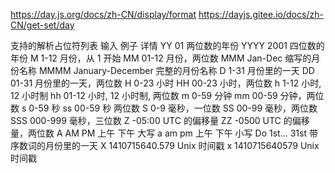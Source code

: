 https://day.js.org/docs/zh-CN/display/format
https://dayjs.gitee.io/docs/zh-CN/get-set/day

支持的解析占位符列表
输入 例子 详情
YY 01 两位数的年份
YYYY 2001 四位数的年份
M 1-12 月份，从 1 开始
MM 01-12 月份，两位数
MMM Jan-Dec 缩写的月份名称
MMMM January-December 完整的月份名称
D 1-31 月份里的一天
DD 01-31 月份里的一天，两位数
H 0-23 小时
HH 00-23 小时，两位数
h 1-12 小时, 12 小时制
hh 01-12 小时, 12 小时制, 两位数
m 0-59 分钟
mm 00-59 分钟，两位数
s 0-59 秒
ss 00-59 秒 两位数
S 0-9 毫秒，一位数
SS 00-99 毫秒，两位数
SSS 000-999 毫秒，三位数
Z -05:00 UTC 的偏移量
ZZ -0500 UTC 的偏移量，两位数
A AM PM 上午 下午 大写
a am pm 上午 下午 小写
Do 1st... 31st 带序数词的月份里的一天
X 1410715640.579 Unix 时间戳
x 1410715640579 Unix 时间戳
